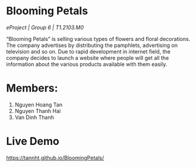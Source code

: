 # Blooming Petals
*eProject | Group 6 | T1.2103.M0*

“Blooming Petals” is selling various types of flowers and floral decorations. The company advertises by distributing the pamphlets, advertising on television and so on. Due to rapid development in internet field, the company decides to launch a website where people will get all the information about the various products available with them easily.

# Members:
1. Nguyen Hoang Tan
2. Nguyen Thanh Hai
3. Van Dinh Thanh

# Live Demo
https://tannht.github.io/BloomingPetals/
